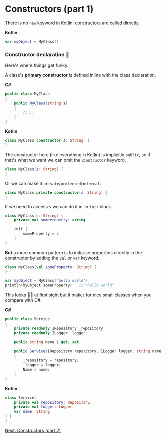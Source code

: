 # Constructors (part 1)
There is no `new` keyword in Kotlin: constructors are called directly.

**Kotlin**
```kotlin
var myObject = MyClass()
```

### Constructor declaration 🤯
Here's where things get funky.

A class's **primary constructor** is defined inline with the class declaration.

**C#**
```csharp
public class MyClass
{
    public MyClass(string s)
    {
        //...
    }
}
```

**Kotlin**
```kotlin
class MyClass constructor(s: String) {
}
```

The constructor here (like everything in Kotlin) is implicitly `public`, so if that's what we want we can omit the `constructor` keyword.

```kotlin
class MyClass(s: String) {
}
```

Or we can make it `private`/`protected`/`internal`.

```kotlin
class MyClass private constructor(s: String) {
}
```

If we need to access `s` we can do it in an `init` block.

```kotlin
class MyClass(s: String) {
    private val someProperty: String

    init {
        someProperty = s
    }
}
```

**But** a more common pattern is to initialise properties directly in the constructor by adding the `val` or `var` keyword.

```kotlin
class MyClass(val someProperty: String) {
}

var myObject = MyClass("hello world")
println(myObject.someProperty)   // "hello world"
```

This looks 😵‍💫 at first sight but it makes for nice small classes when you compare with C#.

**C#**
```csharp
public class Service
{
    private readonly IRepository _repository;
    private readonly ILogger _logger;

    public string Name { get; set; }

    public Service(IRepository repository, ILogger logger, string name)
    {
        _repository = repository;
        _logger = logger;
        Name = name;
    }
}
```

**Kotlin**
```kotlin
class Service(
    private val repository: Repository,
    private val logger: Logger,
    var name: String
) {
}
```

[Next: Constructors (part 2)](03-03-constructors-part-2.md)
